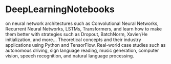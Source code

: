 # DeepLearningNotebooks
on neural network architectures such as Convolutional Neural Networks, Recurrent Neural Networks, LSTMs, Transformers, and learn how to make them better with strategies such as Dropout, BatchNorm, Xavier/He initialization, and more... 
Theoretical concepts and their industry applications using Python and TensorFlow. 
Real-world case studies such as autonomous driving, sign language reading, music generation, computer vision, speech recognition, and natural language processing. 

